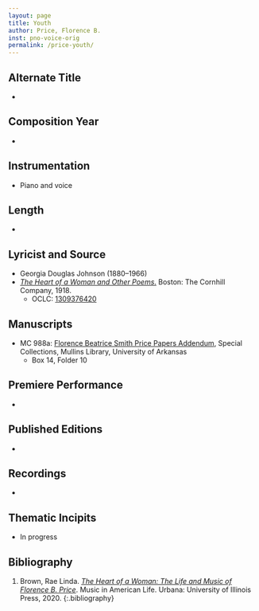 ```yaml
---
layout: page
title: Youth
author: Price, Florence B.
inst: pno-voice-orig
permalink: /price-youth/
---
```


## Alternate Title
- 

## Composition Year
- 

## Instrumentation
- Piano and voice

## Length
- 

## Lyricist and Source
- Georgia Douglas Johnson (1880&ndash;1966)
- [*The Heart of a Woman and Other Poems*.](https://books.google.com/books?id=1Ru-P5lGEAYC) Boston: The Cornhill Company, 1918.
    * OCLC: <a href="https://search.worldcat.org/title/1309376420" target="_blank">1309376420</a>

## Manuscripts
- MC 988a: <a href="https://uark.as.atlas-sys.com/repositories/2/resources/1522" target="_blank">Florence Beatrice Smith Price Papers Addendum</a>, Special Collections, Mullins Library, University of Arkansas
    * Box 14, Folder 10

## Premiere Performance
- 

## Published Editions
- 

## Recordings
- 

## Thematic Incipits
- In progress

## Bibliography
1. Brown, Rae Linda. <a href="https://www.worldcat.org/title/1122800180" target="_blank">*The Heart of a Woman: The Life and Music of Florence B. Price*</a>. Music in American Life. Urbana: University of Illinois Press, 2020.
{:.bibliography}

